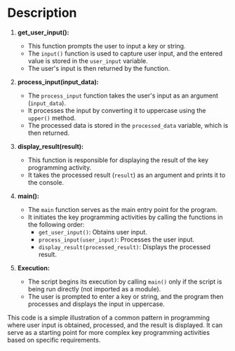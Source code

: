 # Description
1. **get_user_input():**
   - This function prompts the user to input a key or string.
   - The `input()` function is used to capture user input, and the entered value is stored in the `user_input` variable.
   - The user's input is then returned by the function.

2. **process_input(input_data):**
   - The `process_input` function takes the user's input as an argument (`input_data`).
   - It processes the input by converting it to uppercase using the `upper()` method.
   - The processed data is stored in the `processed_data` variable, which is then returned.

3. **display_result(result):**
   - This function is responsible for displaying the result of the key programming activity.
   - It takes the processed result (`result`) as an argument and prints it to the console.

4. **main():**
   - The `main` function serves as the main entry point for the program.
   - It initiates the key programming activities by calling the functions in the following order:
      - `get_user_input()`: Obtains user input.
      - `process_input(user_input)`: Processes the user input.
      - `display_result(processed_result)`: Displays the processed result.

5. **Execution:**
   - The script begins its execution by calling `main()` only if the script is being run directly (not imported as a module).
   - The user is prompted to enter a key or string, and the program then processes and displays the input in uppercase.

This code is a simple illustration of a common pattern in programming where user input is obtained, processed, and the result is displayed. It can serve as a starting point for more complex key programming activities based on specific requirements.
